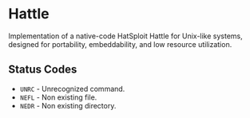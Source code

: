 # Hattle

Implementation of a native-code HatSploit Hattle for Unix-like systems, designed for portability, embeddability, and low resource utilization.

## Status Codes

* `UNRC` - Unrecognized command.
* `NEFL` - Non existing file.
* `NEDR` - Non existing directory.
